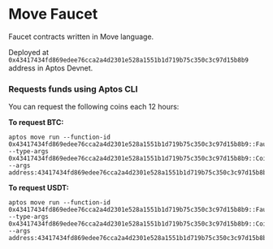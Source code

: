 # Move Faucet

Faucet contracts written in Move language.

Deployed at `0x43417434fd869edee76cca2a4d2301e528a1551b1d719b75c350c3c97d15b8b9` address in Aptos Devnet.

### Requests funds using Aptos CLI

You can request the following coins each 12 hours: 

**To request BTC:**

```shell
aptos move run --function-id 0x43417434fd869edee76cca2a4d2301e528a1551b1d719b75c350c3c97d15b8b9::Faucet::request --type-args 0x43417434fd869edee76cca2a4d2301e528a1551b1d719b75c350c3c97d15b8b9::Coins::BTC --args address:43417434fd869edee76cca2a4d2301e528a1551b1d719b75c350c3c97d15b8b9
```

**To request USDT:**

```shell
aptos move run --function-id 0x43417434fd869edee76cca2a4d2301e528a1551b1d719b75c350c3c97d15b8b9::Faucet::request --type-args 0x43417434fd869edee76cca2a4d2301e528a1551b1d719b75c350c3c97d15b8b9::Coins::USDT --args address:43417434fd869edee76cca2a4d2301e528a1551b1d719b75c350c3c97d15b8b9
```
